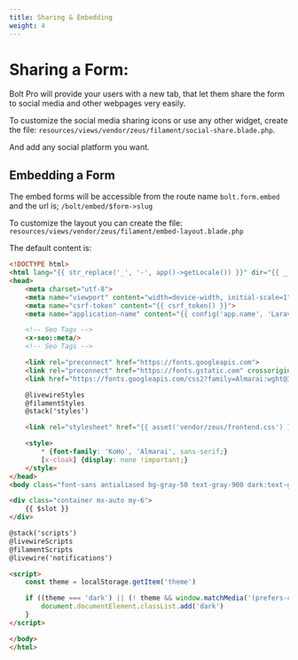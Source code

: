 ```yaml
---
title: Sharing & Embedding
weight: 4
---
```


# Sharing a Form:

Bolt Pro will provide your users with a new tab, that let them share the form to social media and other webpages very easily.

To customize the social media sharing icons or use any other widget, create the file:
`resources/views/vendor/zeus/filament/social-share.blade.php`.

And add any social platform you want.

## Embedding a Form

The embed forms will be accessible from the route name `bolt.form.embed` and 
the url is; `/bolt/embed/$form->slug`

To customize the layout you can create the file:
`resources/views/vendor/zeus/filament/embed-layout.blade.php`

The default content is:

```html
<!DOCTYPE html>
<html lang="{{ str_replace('_', '-', app()->getLocale()) }}" dir="{{ __('filament-panels::layout.direction') ?? 'ltr' }}" class="antialiased filament js-focus-visible">
<head>
    <meta charset="utf-8">
    <meta name="viewport" content="width=device-width, initial-scale=1">
    <meta name="csrf-token" content="{{ csrf_token() }}">
    <meta name="application-name" content="{{ config('app.name', 'Laravel') }}">

    <!-- Seo Tags -->
    <x-seo::meta/>
    <!-- Seo Tags -->

    <link rel="preconnect" href="https://fonts.googleapis.com">
    <link rel="preconnect" href="https://fonts.gstatic.com" crossorigin>
    <link href="https://fonts.googleapis.com/css2?family=Almarai:wght@300;400;700;800&family=KoHo:ital,wght@0,200;0,300;0,500;0,700;1,200;1,300;1,600;1,700&display=swap" rel="stylesheet">

    @livewireStyles
    @filamentStyles
    @stack('styles')

    <link rel="stylesheet" href="{{ asset('vendor/zeus/frontend.css') }}">

    <style>
        * {font-family: 'KoHo', 'Almarai', sans-serif;}
        [x-cloak] {display: none !important;}
    </style>
</head>
<body class="font-sans antialiased bg-gray-50 text-gray-900 dark:text-gray-100 dark:bg-gray-900 @if(app()->isLocal()) debug-screens @endif">

<div class="container mx-auto my-6">
    {{ $slot }}
</div>

@stack('scripts')
@livewireScripts
@filamentScripts
@livewire('notifications')

<script>
    const theme = localStorage.getItem('theme')

    if ((theme === 'dark') || (! theme && window.matchMedia('(prefers-color-scheme: dark)').matches)) {
        document.documentElement.classList.add('dark')
    }
</script>

</body>
</html>
```